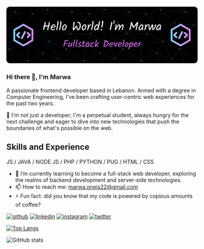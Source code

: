 ![Technologies and Development](https://github.com/marwaoneis/marwaoneis/blob/main/mygithub-header-image.png)

### Hi there 👋, I'm Marwa
A passionate frontend developer based in Lebanon. Armed with a degree in Computer Engineering, I've been crafting user-centric web experiences for the past two years.

🚀 I'm not just a developer; I'm a perpetual student, always hungry for the next challenge and eager to dive into new technologies that push the boundaries of what's possible on the web.

## Skills and Experience
 JS / JAVA / NODE JS / PHP / PYTHON / PUG / HTML / CSS

- 🌱 I’m currently learning to become a full-stack web developer, exploring the realms of backend development and server-side technologies. 
- 📫 How to reach me: marwa.oneis22@gmail.com 
- ⚡ Fun fact: did you know that my code is powered by copious amounts of coffee? 


[<img src='https://cdn.jsdelivr.net/npm/simple-icons@3.0.1/icons/github.svg' alt='github' height='40'>](https://github.com/marwaoneis)  [<img src='https://cdn.jsdelivr.net/npm/simple-icons@3.0.1/icons/linkedin.svg' alt='linkedin' height='40'>](https://www.linkedin.com/in/marwaoneis/)  [<img src='https://cdn.jsdelivr.net/npm/simple-icons@3.0.1/icons/instagram.svg' alt='instagram' height='40'>](https://www.instagram.com/marwaoneis/)  [<img src='https://cdn.jsdelivr.net/npm/simple-icons@3.0.1/icons/twitter.svg' alt='twitter' height='40'>](https://twitter.com/MarwaGOneis)  

[![Top Langs](https://github-readme-stats.vercel.app/api/top-langs/?username=marwaoneis)](https://github.com/anuraghazra/github-readme-stats)

![GitHub stats](https://github-readme-stats.vercel.app/api?username=marwaoneis&show_icons=true)  

